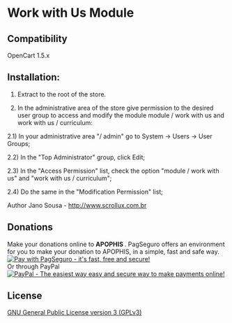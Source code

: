 <h1> Work with Us Module </h1>

<h2> Compatibility </h2>

OpenCart 1.5.x
<h2> Installation: </h2>

1) Extract to the root of the store.

2) In the administrative area of ​​the store give permission to the desired user group to access and modify the module module / work with us and work with us / curriculum:

2.1) In your administrative area "/ admin" go to System -> Users -> User Groups;

2.2) In the "Top Administrator" group, click Edit;

2.3) In the "Access Permission" list, check the option "module / work with us" and "work with us / curriculum";

2.4) Do the same in the "Modification Permission" list;

Author Jano Sousa - http://www.scrollux.com.br
<h2> Donations </h2>
Make your donations online to <b> APOPHIS </b>. PagSeguro offers an environment for you to make your donation to APOPHIS, in a simple, fast and safe way. <br />
<a href="https://pagseguro.uol.com.br/checkout/doacao.jhtml?email_cobranca=suporte@apophis.com.br&moeda=BRL" target="_blank"> <img src = "https: // p.simg.uol.com.br/out/pagseguro/i/botoes/doacoes/205x30-doar.gif "alt =" Pay with PagSeguro - it's fast, free and secure! "> </a>
<br />
Or through PayPal
<a href = "https://www.paypal.com/cgi-bin/webscr?cmd=_donations&business=support%40apophis%2ecom%2ebr&lc=BR&item_name=Jano%20Sousa&currency_code=BRL&bn=PP%2dDonationsBF%3abtn_donate%3abtn_donateCC3 "target =" _ blank "> <img src =" https://www.paypalobjects.com/pt_BR/i/btn/btn_donate_SM.gif "border =" 0 "name =" submit "alt =" PayPal - The easiest way easy and secure way to make payments online! "> </a>


<h2> License </h2>
<a href="https://github.com/apophis-cms/trabalhe-conosco/master/license.txt"> GNU General Public License version 3 (GPLv3) </a>

